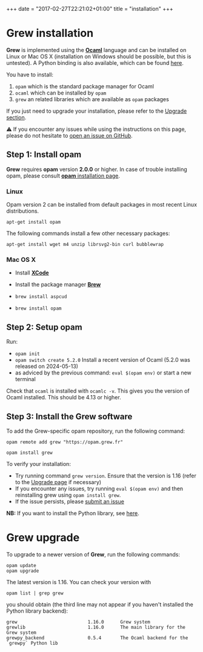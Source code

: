 +++
date = "2017-02-27T22:21:02+01:00"
title = "installation"
+++

# Grew installation

**Grew** is implemented using the **[Ocaml](http://ocaml.org)** language and can be installed on Linux or Mac OS&nbsp;X (installation on Windows should be possible, but this is untested).
A Python binding is also available, which can be found [here](../python).

You have to install:

 1. `opam` which is the standard package manager for Ocaml
 1. `ocaml` which can be installed by `opam`
 1. `grew` an related libraries which are available as `opam` packages

If you just need to upgrade your installation, please refer to the [Upgrade section](./#grew-upgrade).

:warning: If you encounter any issues while using the instructions on this page, please do not hesitate to [open an issue on GitHub](https://github.com/grew-nlp/grew/issues/new).


## Step 1: Install opam


**Grew** requires **opam** version **2.0.0** or higher.
In case of trouble installing opam, please consult [**opam** installation page](https://opam.ocaml.org/doc/Install.html).


### Linux
Opam version 2 can be installed from default packages in most recent Linux distributions.

```
apt-get install opam
```

The following commands install a few other necessary packages:

```
apt-get install wget m4 unzip librsvg2-bin curl bubblewrap
```

### Mac OS&nbsp;X
  * Install **[XCode](https://developer.apple.com/xcode/)**
  * Install the package manager **[Brew](https://brew.sh/)**

  * `brew install aspcud`
  * `brew install opam`

## Step 2: Setup opam

Run: 
  * `opam init`
  * `opam switch create 5.2.0` Install a recent version of Ocaml (5.2.0 was released on 2024-05-13)
  * as adviced by the previous command: `eval $(opam env)` or start a new terminal

Check that `ocaml` is installed with `ocamlc -v`.
This gives you the version of Ocaml installed.
This should be 4.13 or higher.


## Step 3: Install the Grew software

To add the Grew-specific opam repository, run the following command:

```
opam remote add grew "https://opam.grew.fr"
```

```
opam install grew
```

To verify your installation:

  * Try running command `grew version`. Ensure that the version is 1.16 (refer to the [Upgrade page](../upgrade) if necessary)
  * If you encounter any issues, try running `eval $(opam env)` and then reinstalling grew using `opam install grew`.
  * If the issue persists, please [submit an issue](https://github.com/grew-nlp/grew/issues/new)

**NB:** If you want to install the Python library, see [here](../python).

# Grew upgrade

To upgrade to a newer version of **Grew**, run the following commands:

```
opam update
opam upgrade
```

The latest version is 1.16. You can check your version with

```
opam list | grep grew
```

you should obtain (the third line may not appear if you haven't installed the Python library backend):

```
grew                          1.16.0      Grew system
grewlib                       1.16.0      The main library for the Grew system
grewpy_backend                0.5.4       The Ocaml backend for the `grewpy` Python lib
```
